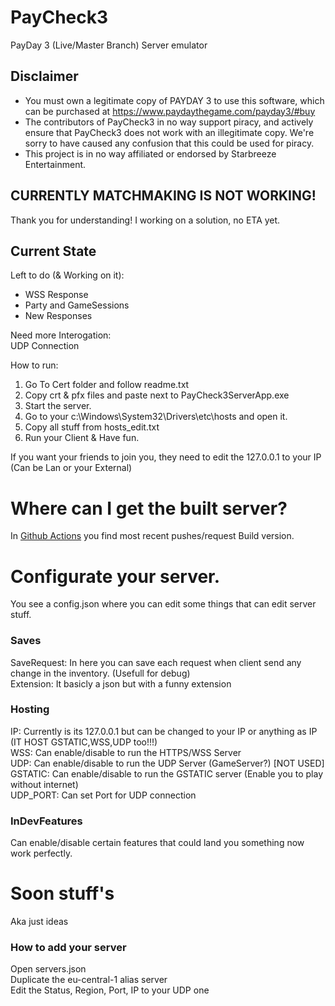 # PayCheck3
PayDay 3 (Live/Master Branch) Server emulator

## Disclaimer
 - You must own a legitimate copy of PAYDAY 3 to use this software, which can be purchased
at https://www.paydaythegame.com/payday3/#buy
 - The contributors of PayCheck3 in no way support piracy, and actively ensure that PayCheck3
does not work with an illegitimate copy. We're sorry to have caused any confusion that
this could be used for piracy.
 - This project is in no way affiliated or endorsed by Starbreeze Entertainment.

## CURRENTLY MATCHMAKING IS NOT WORKING!
Thank you for understanding! I working on a solution, no ETA yet.

## Current State
Left to do (& Working on it):
- WSS Response
- Party and GameSessions
- New Responses

Need more Interogation:\
UDP Connection

How to run:
1. Go To Cert folder and follow readme.txt
2. Copy crt & pfx files and paste next to PayCheck3ServerApp.exe
3. Start the server.
4. Go to your c:\Windows\System32\Drivers\etc\hosts and open it.
5. Copy all stuff from hosts_edit.txt
6. Run your Client & Have fun.

If you want your friends to join you, they need to edit the 127.0.0.1 to your IP (Can be Lan or your External)

# Where can I get the built server?
In [Github Actions](https://github.com/SlejmUr/PayCheck3/actions) you find most recent pushes/request Build version.

# Configurate your server.
You see a config.json where you can edit some things that can edit server stuff.

### Saves
SaveRequest: In here you can save each request when client send any change in the inventory. (Usefull for debug)\
Extension: It basicly a json but with a funny extension

### Hosting
IP: Currently is its 127.0.0.1 but can be changed to your IP or anything as IP (IT HOST GSTATIC,WSS,UDP too!!!)\
WSS: Can enable/disable to run the HTTPS/WSS Server\
UDP: Can enable/disable to run the UDP Server (GameServer?) [NOT USED]\
GSTATIC: Can enable/disable to run the GSTATIC server (Enable you to play without internet)\
UDP_PORT: Can set Port for UDP connection

### InDevFeatures
Can enable/disable certain features that could land you something now work perfectly.

# Soon stuff's
Aka just ideas

### How to add your server
Open servers.json\
Duplicate the eu-central-1 alias server\
Edit the Status, Region, Port, IP to your UDP one
